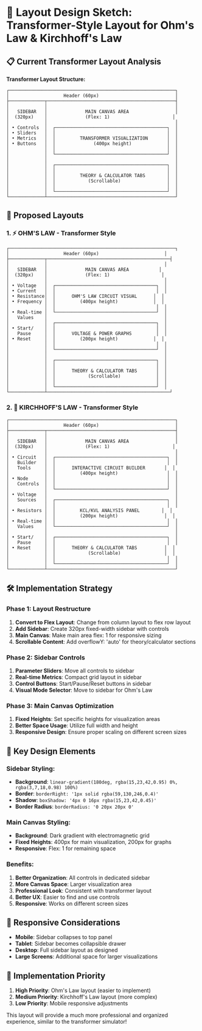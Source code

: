 # 🎨 Layout Design Sketch: Transformer-Style Layout for Ohm's Law & Kirchhoff's Law

## 📋 Current Transformer Layout Analysis

**Transformer Layout Structure:**
```
┌─────────────────────────────────────────────────────────────┐
│                    Header (60px)                            │
├─────────────┬───────────────────────────────────────────────┤
│             │                                               │
│   SIDEBAR   │              MAIN CANVAS AREA                 │
│  (320px)    │              (Flex: 1)                       │
│             │                                               │
│ • Controls  │  ┌─────────────────────────────────────────┐  │
│ • Sliders   │  │                                         │  │
│ • Metrics   │  │         TRANSFORMER VISUALIZATION       │  │
│ • Buttons   │  │              (400px height)             │  │
│             │  │                                         │  │
│             │  └─────────────────────────────────────────┘  │
│             │                                               │
│             │  ┌─────────────────────────────────────────┐  │
│             │  │                                         │  │
│             │  │         THEORY & CALCULATOR TABS        │  │
│             │  │            (Scrollable)                 │  │
│             │  │                                         │  │
│             │  └─────────────────────────────────────────┘  │
└─────────────┴───────────────────────────────────────────────┘
```

## 🎯 Proposed Layouts

### 1. ⚡ OHM'S LAW - Transformer Style

```
┌─────────────────────────────────────────────────────────────┐
│                    Header (60px)                        │
├─────────────┬─────────────────────────────────────────────┤
│             │                                           │
│   SIDEBAR   │              MAIN CANVAS AREA           │
│  (320px)    │              (Flex: 1)                   │
│             │                                           │
│ • Voltage   │  ┌─────────────────────────────────────┐  │
│ • Current   │  │                                     │  │
│ • Resistance│  │      OHM'S LAW CIRCUIT VISUAL      │  │
│ • Frequency │  │         (400px height)             │  │
│             │  │                                     │  │
│ • Real-time │  └─────────────────────────────────────┘  │
│   Values    │                                           │
│             │  ┌─────────────────────────────────────┐  │
│ • Start/    │  │                                     │  │
│   Pause     │  │      VOLTAGE & POWER GRAPHS         │  │
│ • Reset     │  │         (200px height)             │  │
│             │  │                                     │  │
│             │  └─────────────────────────────────────┘  │
│             │                                           │
│             │  ┌─────────────────────────────────────┐  │
│             │  │                                     │  │
│             │  │      THEORY & CALCULATOR TABS       │  │
│             │  │            (Scrollable)             │  │
│             │  │                                     │  │
│             │  └─────────────────────────────────────┘  │
└─────────────┴─────────────────────────────────────────────┘
```

### 2. 🔗 KIRCHHOFF'S LAW - Transformer Style

```
┌─────────────────────────────────────────────────────────────┐
│                    Header (60px)                            │
├─────────────┬───────────────────────────────────────────────┤
│             │                                               │
│   SIDEBAR   │              MAIN CANVAS AREA                 │
│  (320px)    │              (Flex: 1)                       │
│             │                                               │
│ • Circuit   │  ┌─────────────────────────────────────────┐  │
│   Builder   │  │                                         │  │
│   Tools     │  │      INTERACTIVE CIRCUIT BUILDER       │  │
│             │  │         (400px height)                  │  │
│ • Node      │  │                                         │  │
│   Controls  │  │                                         │  │
│             │  └─────────────────────────────────────────┘  │
│ • Voltage   │                                               │
│   Sources   │  ┌─────────────────────────────────────────┐  │
│             │  │                                         │  │
│ • Resistors │  │         KCL/KVL ANALYSIS PANEL        │  │
│             │  │         (200px height)                 │  │
│ • Real-time │  │                                         │  │
│   Values    │  └─────────────────────────────────────────┘  │
│             │                                               │
│ • Start/    │  ┌─────────────────────────────────────────┐  │
│   Pause     │  │                                         │  │
│ • Reset     │  │      THEORY & CALCULATOR TABS          │  │
│             │  │            (Scrollable)                │  │
│             │  │                                         │  │
│             │  └─────────────────────────────────────────┘  │
└─────────────┴───────────────────────────────────────────────┘
```

## 🛠️ Implementation Strategy

### Phase 1: Layout Restructure
1. **Convert to Flex Layout**: Change from column layout to flex row layout
2. **Add Sidebar**: Create 320px fixed-width sidebar with controls
3. **Main Canvas**: Make main area flex: 1 for responsive sizing
4. **Scrollable Content**: Add overflowY: 'auto' for theory/calculator sections

### Phase 2: Sidebar Controls
1. **Parameter Sliders**: Move all controls to sidebar
2. **Real-time Metrics**: Compact grid layout in sidebar
3. **Control Buttons**: Start/Pause/Reset buttons in sidebar
4. **Visual Mode Selector**: Move to sidebar for Ohm's Law

### Phase 3: Main Canvas Optimization
1. **Fixed Heights**: Set specific heights for visualization areas
2. **Better Space Usage**: Utilize full width and height
3. **Responsive Design**: Ensure proper scaling on different screen sizes

## 🎨 Key Design Elements

### Sidebar Styling:
- **Background**: `linear-gradient(180deg, rgba(15,23,42,0.95) 0%, rgba(3,7,18,0.98) 100%)`
- **Border**: `borderRight: '1px solid rgba(59,130,246,0.4)'`
- **Shadow**: `boxShadow: '4px 0 16px rgba(15,23,42,0.45)'`
- **Border Radius**: `borderRadius: '0 20px 20px 0'`

### Main Canvas Styling:
- **Background**: Dark gradient with electromagnetic grid
- **Fixed Heights**: 400px for main visualization, 200px for graphs
- **Responsive**: Flex: 1 for remaining space

### Benefits:
1. **Better Organization**: All controls in dedicated sidebar
2. **More Canvas Space**: Larger visualization area
3. **Professional Look**: Consistent with transformer layout
4. **Better UX**: Easier to find and use controls
5. **Responsive**: Works on different screen sizes

## 📱 Responsive Considerations

- **Mobile**: Sidebar collapses to top panel
- **Tablet**: Sidebar becomes collapsible drawer
- **Desktop**: Full sidebar layout as designed
- **Large Screens**: Additional space for larger visualizations

## 🚀 Implementation Priority

1. **High Priority**: Ohm's Law layout (easier to implement)
2. **Medium Priority**: Kirchhoff's Law layout (more complex)
3. **Low Priority**: Mobile responsive adjustments

This layout will provide a much more professional and organized experience, similar to the transformer simulator!






